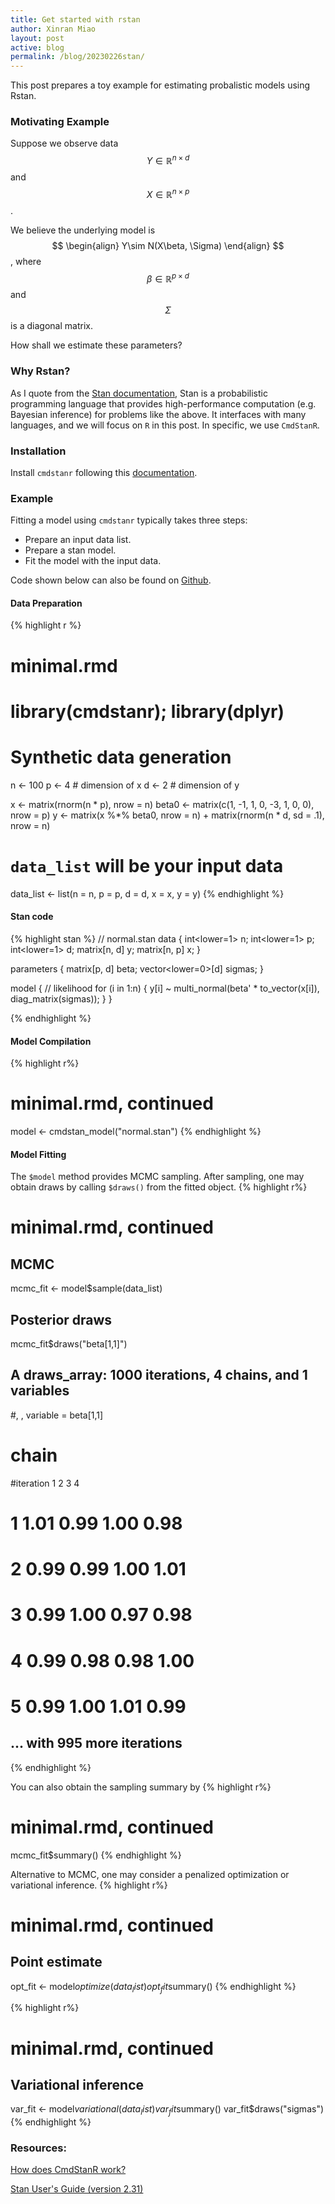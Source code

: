 ```yaml
---
title: Get started with rstan
author: Xinran Miao
layout: post
active: blog
permalink: /blog/20230226stan/
---
```


This post prepares a toy example for estimating probalistic models using Rstan.

### Motivating Example
Suppose we observe data 
$$
Y \in\mathbb{R}^{n\times d}$$
and $$
X\in \mathbb{R}^{n\times p}
$$.


We believe the underlying model is
$$
\begin{align}
Y\sim N(X\beta, \Sigma)
\end{align}
$$,
where $$\beta\in\mathbb{R}^{p\times d}$$ and $$\Sigma$$ is a diagonal matrix.

How shall we estimate these parameters?

### Why Rstan?
As I quote from the [Stan documentation](https://mc-stan.org), Stan is a probabilistic programming language that provides high-performance computation (e.g. Bayesian inference) for problems like the above. It interfaces with many languages, and we will focus on `R` in this post. In specific, we use `CmdStanR`.

### Installation
Install `cmdstanr` following this [documentation](https://mc-stan.org/cmdstanr/).


### Example
Fitting a model using `cmdstanr` typically takes three steps:
* Prepare an input data list.
* Prepare a stan model.
* Fit the model with the input data.


Code shown below can also be found on [Github](https://github.com/XinranMiao/stan_example/tree/master/minimal).

#### Data Preparation

{% highlight r %}
# minimal.rmd
# library(cmdstanr); library(dplyr)

# Synthetic data generation
n <- 100
p <- 4 # dimension of x
d <- 2 # dimension of y

x <- matrix(rnorm(n * p), nrow = n)
beta0 <- matrix(c(1, -1, 1, 0, -3, 1, 0, 0), nrow = p)
y <- matrix(x %*% beta0, nrow = n) + matrix(rnorm(n * d, sd = .1), nrow = n)

# `data_list` will be your input data
data_list <- list(n = n, p = p, d = d,
                  x = x, y = y)
{% endhighlight %}





#### Stan code
{% highlight stan %}
// normal.stan
data {
  int<lower=1> n;
  int<lower=1> p;
  int<lower=1> d;
  matrix[n, d] y;
  matrix[n, p] x;
}

parameters {
  matrix[p, d] beta;
  vector<lower=0>[d] sigmas;
}

model {
  // likelihood
  for (i in 1:n) {
    y[i] ~ multi_normal(beta' * to_vector(x[i]), diag_matrix(sigmas));
  }
}

{% endhighlight %}

#### Model Compilation

{% highlight r%}
# minimal.rmd, continued
model <- cmdstan_model("normal.stan")
{% endhighlight %}


#### Model Fitting
The `$model` method provides MCMC sampling. After sampling, one may obtain draws by calling `$draws()` from the fitted object.
{% highlight r%}
# minimal.rmd, continued
## MCMC
mcmc_fit <- model$sample(data_list)
## Posterior draws
mcmc_fit$draws("beta[1,1]")

## A draws_array: 1000 iterations, 4 chains, and 1 variables
#, , variable = beta[1,1]

#         chain
#iteration    1    2    3    4
#        1 1.01 0.99 1.00 0.98
#        2 0.99 0.99 1.00 1.01
#        3 0.99 1.00 0.97 0.98
#        4 0.99 0.98 0.98 1.00
#        5 0.99 1.00 1.01 0.99

## ... with 995 more iterations
{% endhighlight %}


You can also obtain the sampling summary by
{% highlight r%}
# minimal.rmd, continued
mcmc_fit$summary()
{% endhighlight %}






Alternative to MCMC, one may consider a penalized optimization or variational inference.
{% highlight r%}
# minimal.rmd, continued
## Point estimate
opt_fit <- model$optimize(data_list)
opt_fit$summary()
{% endhighlight %}



{% highlight r%}
# minimal.rmd, continued
## Variational inference
var_fit <- model$variational(data_list)
var_fit$summary()
var_fit$draws("sigmas")
{% endhighlight %}


### Resources:

[How does CmdStanR work?](https://mc-stan.org/cmdstanr/articles/cmdstanr-internals.html)

[Stan User's Guide (version 2.31)](https://mc-stan.org/docs/stan-users-guide/index.html)
